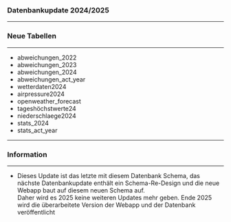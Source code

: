 ### Datenbankupdate 2024/2025

---
### Neue Tabellen
---
- abweichungen_2022
- abweichungen_2023
- abweichungen_2024
- abweichungen_act_year
- wetterdaten2024
- airpressure2024
- openweather_forecast
- tageshöchstwerte24
- niederschlaege2024
- stats_2024
- stats_act_year

---
### Information
---
- Dieses Update ist das letzte mit diesem Datenbank Schema, das nächste Datenbankupdate enthält ein Schema-Re-Design und die neue Webapp baut auf diesem neuen Schema auf.<br>
Daher wird es 2025 keine weiteren Updates mehr geben. Ende 2025 wird die überarbeitete Version der Webapp und der Datenbank veröffentlicht